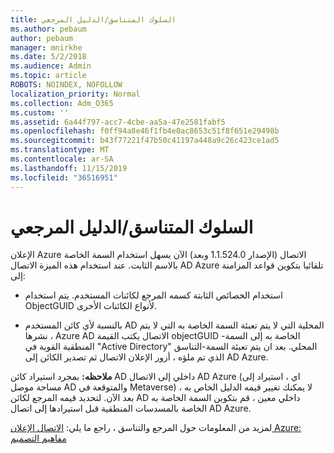 ```yaml
---
title: السلوك المتناسق/الدليل المرجعي
ms.author: pebaum
author: pebaum
manager: mnirkhe
ms.date: 5/2/2018
ms.audience: Admin
ms.topic: article
ROBOTS: NOINDEX, NOFOLLOW
localization_priority: Normal
ms.collection: Adm_O365
ms.custom: ''
ms.assetid: 6a44f797-acc7-4cbe-aa5a-47e2581fabf5
ms.openlocfilehash: f0ff94a8e46f1fb4e0ac8653c51f8f651e29498b
ms.sourcegitcommit: b43f77221f47b50c41197a448a9c26c423ce1ad5
ms.translationtype: MT
ms.contentlocale: ar-SA
ms.lasthandoff: 11/15/2019
ms.locfileid: "36516951"
---
```

# <a name="consistencyguid--sourceanchor-behavior"></a>السلوك المتناسق/الدليل المرجعي

الإعلان Azure الاتصال (الإصدار 1.1.524.0 وبعد) الآن يسهل استخدام السمة الخاصة بالاسم الثابت. عند استخدام هذه الميزة الاتصال AD Azure تلقائيا بتكوين قواعد المزامنة إلى:
  
- استخدام الخصائص الثابتة كسمه المرجع لكائنات المستخدم. يتم استخدام ObjectGUID لأنواع الكائنات الأخرى.
    
- بالنسبة لأي كائن المستخدم AD المحلية التي لا يتم تعبئة السمة الخاصة به التي لا يتم نشرها ، Azure AD الاتصال يكتب القيمة objectGUID الخاصة به إلى السمة-المنطقية القوية في "Active Directory" المحلي. بعد ان يتم تعبئة السمة-التناسق الذي تم ملؤه ، أزور الإعلان الاتصال ثم تصدير الكائن إلى AD Azure.
    
 **ملاحظه:** بمجرد استيراد كائن AD داخلي إلى الاتصال AD Azure (اي ، استيراد إلى مساحة موصل AD والمتوقعة في Metaverse) ، لا يمكنك تغيير قيمه الدليل الخاص به بعد الآن. لتحديد قيمه المرجع لكائن AD داخلي معين ، قم بتكوين السمة الخاصة به الخاصة بالمسدسات المنطقية قبل استيرادها إلى اتصال AD Azure. 
  
لمزيد من المعلومات حول المرجع والتناسق ، راجع ما يلي: [الاتصال الإعلان Azure: مفاهيم التصميم](https://docs.microsoft.com/azure/active-directory/connect/active-directory-aadconnect-design-concepts)
  

